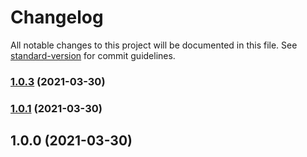 # Changelog

All notable changes to this project will be documented in this file. See [standard-version](https://github.com/conventional-changelog/standard-version) for commit guidelines.

### [1.0.3](https://github.com/radudiaconu0/nuxtjs-socketi-module/compare/v1.0.1...v1.0.3) (2021-03-30)

### [1.0.1](https://github.com/radudiaconu0/nuxtjs-socketi-module/compare/v1.0.0...v1.0.1) (2021-03-30)

## 1.0.0 (2021-03-30)
